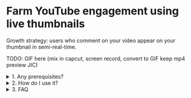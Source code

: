 # Farm YouTube engagement using live thumbnails

Growth strategy: users who comment on your video appear on your thumbnail in semi-real-time.

TODO: GIF here (mix in capcut, screen record, convert to GIF keep mp4 preview JIC)

<details>
<summary>1. Any prerequisites?</summary>

### Your video ID

![Find your YouTube video ID](./README/find-your-youtube-video-id.jpg)

### Your thumbnail
To keep things simple, the sample thumbnail has 5 slots for PFPs (positions are hard-coded) but this can easily be changed. For example, you can paste hundreds of small PFPs covering the entire thumbnail. Check Google's docs for thumbnail limitations (e.g., must be <2MB).

![base thumbnail](./app/assets/base_thumbnail.jpeg) 

### Your YouTube API access
Using an API key is simple for reads (listing comments) but OAuth is required for writes (setting thumbnails). Unfortunately, there is no silver-bullet (permanent auth) for backend to backend (this webapi to YouTube's API). You will need to perform an initial interactive login as the channel owner to obtain a refresh token, which will then become an environment variable to ensure the access token stays fresh.

Lifespan of a refresh token? as of writing, they appear to be long-lived (~600k seconds ≈ 7 days). This is plenty of time for this project's purpose. Recommend storing in a secrets vault (e.g., Azure Key Vault) and restart the webapi/create an operational endpoint to hot reload the YouTube client with the new refresh token.

1. Create [.env](./.env) to populate in the subsequent steps
   ```shell
   cp .env.example .env
   ```
2. To get the **Client ID** and **Client Secret**, generate your Google OAuth Client [here](https://console.cloud.google.com/apis/credentials) (desktop to avoid specifying origins and redirect URLs etc)
   ![How to generate YouTube API key step 1](./README/how-to-create-youtube-oauth-client.jpg)
3. Before the next step, you may need to add your account (channel owner account) as a test user if your app is unpublished
   ![How to add your account as a test user](./README/how-to-set-test-users.jpg)
4. To get the **Refresh Token**, run the script (will launch your browser) and login
   ```shell
   chmod +x script_to_obtain_refresh_token.py
   ./script_to_obtain_refresh_token.py
   ```
5. You now have the **Client ID**, **Client Secret**, add **Refresh Token**, add them to [.env](./.env)
6. That's it for environment variables!
7. If you are a new channel, YouTube may block you from setting custom thumbnails. To fix this, attempt to change it via the YouTube frontend and Google will ask you to verify.

</details>

<details>
<summary>2. How do I use it?</summary>

- Assumes you're using asdf (last using Python 3.13.7)
- Assumes your YouTube API daily quota is full (wait 24h if not)
- How to start the web API? Run in [root](.)
  ```shell
  python3 -m venv venv
  source venv/bin/activate
  pip install -r requirements.txt
  fastapi dev app
  ```
- How to test the web API? See [app.http](app.http) then cURL or [REST Client](https://marketplace.visualstudio.com/items?itemName=humao.rest-client)
- Generated (test and official) thumbnails will go [here](./generated_thumbnail/)

</details>

<details>
<summary>3. FAQ</summary>

### _"What are the next steps?"_

- Run the web API on a VPS, example: [Digital Ocean Droplet @ $4/month](https://www.digitalocean.com/pricing)
- Run a CRON job on the VPS to trigger endpoint every X minutes, example:
  ```shell
  */4 * * * * curl -s -H "Accept: application/json" "http://localhost:8000/farm-engagement?limit={{num_of_top_comments}}&video_id={{video_id}}" > /dev/null 2>&1
  ```
- Persist current progress in an external DB (users processed so far, cursor position to paste next PFP, latest thumbnail created, etc)

### _"So this gets the top comments?"_
YouTube's _order by relevance_ query param when fetching the top comments is not the same algo as the one you see on YouTube's frontend - they are similar (enough to get the job done) but not 1:1.

### _"Why not just fetch all comments so we have more control?"_
Yes this guarentees that we always rank comments with 100% accuracy and allows us to promise for example "top 3 comments with the most likes get chosen...". This is a tradeoff issue between using more of our daily quota VS maintaining a near-real-time cadence for thumbnail updates.

This accuracy would require more reads (for pagination) and more compute to re-check all comments each run (old comments can gain more likes). It would be smart to scale down the interval for updating the thumbnail based on the remaining quota. For this demo, prioritize simplicity: get the top 100 comments based on Google's relevance ordering.

### _"Any improvements?"_
- You can add funnels to only process users who have liked/commented/subscribed - maxxing interactions.
- Persist the current progress in a DB (cursor position for the next pfp, latest banner, etc) and load each run to ensure resiliency (no data loss upon server restarts, crahes, etc)
- More dynamic behaviour, for example: lower image quality if over 2MB limit, scale down the update thumbnail cadence based on available quota, fetch comments paginated (costs more reads), etc
- Add caching for previously downloaded PFPs
- Add logging

</details>
